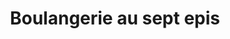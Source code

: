 ---
title: "Boulangerie au sept epis"
url: /boulogne-sur-mer/boulangerie-au-sept-epis/
shop: Bäckerei
---